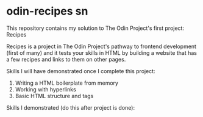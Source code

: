 # odin-recipes sn
This repository contains my solution to The Odin Project's first project: Recipes

Recipes is a project in The Odin Project's pathway to frontend development (first of many) and it tests your skills in HTML
by building a website that has a few recipes and links to them on other pages.

Skills I will have demonstrated once I complete this project:
  1. Writing a HTML boilerplate from memory
  2. Working with hyperlinks
  3. Basic HTML structure and tags


Skills I demonstrated (do this after project is done):

